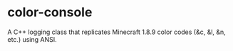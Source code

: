 # color-console
A C++ logging class that replicates Minecraft 1.8.9 color codes (&amp;c, &amp;l, &amp;n, etc.) using ANSI.
